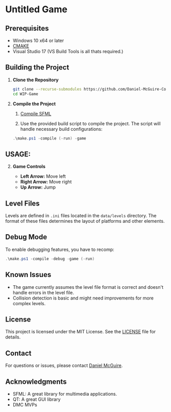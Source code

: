 
# Untitled Game

## Prerequisites
- Windows 10 x64 or later
- [CMAKE](https://github.com/Kitware/CMake/releases/download/v3.30.2/cmake-3.30.2-windows-x86_64.msi)
- Visual Studio 17 (VS Build Tools is all thats required.)



## Building the Project

1. **Clone the Repository**

   ```bash
   git clone --recurse-submodules https://github.com/Daniel-McGuire-Corporation/WIP-Game.git
   cd WIP-Game
   ```


2. **Compile the Project**
   1. [Compile SFML](https://www.sfml-dev.org/tutorials/2.6/compile-with-cmake.php)

   2. Use the provided build script to compile the project. The script will handle necessary build configurations:

   ```powershell
   .\make.ps1 -compile (-run) -game
   ```
## USAGE:

2. **Game Controls**

   - **Left Arrow:** Move left
   - **Right Arrow:** Move right
   - **Up Arrow:** Jump

## Level Files

Levels are defined in `.ini` files located in the `data/levels` directory. The format of these files determines the layout of platforms and other elements.

## Debug Mode

To enable debugging features, you have to recomp:

```powershell
.\make.ps1 -compile -debug -game (-run)
```

## Known Issues

- The game currently assumes the level file format is correct and doesn't handle errors in the level file.
- Collision detection is basic and might need improvements for more complex levels.

## License

This project is licensed under the MIT License. See the [LICENSE](LICENSE) file for details.

## Contact

For questions or issues, please contact [Daniel McGuire](mailto:danielmcguire23@icloud.com).

## Acknowledgments

- SFML: A great library for multimedia applications.
- QT: A great GUI library
- DMC MVPs

